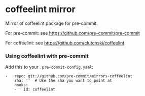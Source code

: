 coffeelint mirror
================

Mirror of coffeelint package for pre-commit.

For pre-commit: see https://github.com/pre-commit/pre-commit

For coffeelint: see https://github.com/clutchski/coffeelint


### Using coffeelint with pre-commit

Add this to your `.pre-commit-config.yaml`:

    -   repo: git://github.com/pre-commit/mirrors-coffeelint
        sha: ''  # Use the sha you want to point at
        hooks:
        -   id: coffeelint
